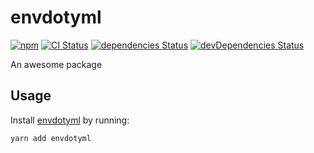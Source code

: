 # envdotyml
[![npm](https://img.shields.io/npm/v/envdotyml.svg)](https://www.npmjs.com/package/envdotyml)
[![CI Status](https://github.com/vinsonchuong/envdotyml/workflows/CI/badge.svg)](https://github.com/vinsonchuong/envdotyml/actions?query=workflow%3ACI)
[![dependencies Status](https://david-dm.org/vinsonchuong/envdotyml/status.svg)](https://david-dm.org/vinsonchuong/envdotyml)
[![devDependencies Status](https://david-dm.org/vinsonchuong/envdotyml/dev-status.svg)](https://david-dm.org/vinsonchuong/envdotyml?type=dev)

An awesome package

## Usage
Install [envdotyml](https://www.npmjs.com/package/envdotyml)
by running:

```sh
yarn add envdotyml
```
